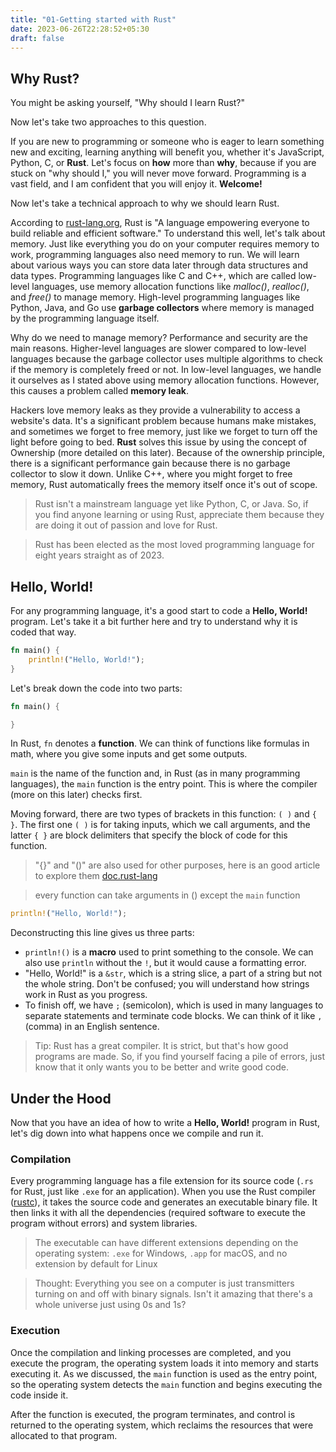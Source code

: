 ```yaml
---
title: "01-Getting started with Rust"
date: 2023-06-26T22:28:52+05:30
draft: false
---
```


## Why Rust?

You might be asking yourself, "Why should I learn Rust?"

Now let's take two approaches to this question.

If you are new to programming or someone who is eager to learn something new and exciting, learning anything will benefit you, whether it's JavaScript, Python, C, or **Rust**. Let's focus on **how** more than **why**, because if you are stuck on "why should I," you will never move forward. Programming is a vast field, and I am confident that you will enjoy it. **Welcome!**

Now let's take a technical approach to why we should learn Rust. 

According to [rust-lang.org](https://www.rust-lang.org/), Rust is "A language empowering everyone to build reliable and efficient software." To understand this well, let's talk about memory. Just like everything you do on your computer requires memory to work, programming languages also need memory to run. We will learn about various ways you can store data later through data structures and data types. Programming languages like C and C++, which are called low-level languages, use memory allocation functions like *malloc()*, *realloc()*, and *free()* to manage memory. High-level programming languages like Python, Java, and Go use **garbage collectors** where memory is managed by the programming language itself.

Why do we need to manage memory? Performance and security are the main reasons. Higher-level languages are slower compared to low-level languages because the garbage collector uses multiple algorithms to check if the memory is completely freed or not. In low-level languages, we handle it ourselves as I stated above using memory allocation functions. However, this causes a problem called **memory leak**.

Hackers love memory leaks as they provide a vulnerability to access a website's data. It's a significant problem because humans make mistakes, and sometimes we forget to free memory, just like we forget to turn off the light before going to bed. **Rust** solves this issue by using the concept of Ownership (more detailed on this later). Because of the ownership principle, there is a significant performance gain because there is no garbage collector to slow it down. Unlike C++, where you might forget to free memory, Rust automatically frees the memory itself once it's out of scope.

> Rust isn't a mainstream language yet like Python, C, or Java. So, if you find anyone learning or using Rust, appreciate them because they are doing it out of passion and love for Rust.

> Rust has been elected as the most loved programming language for eight years straight as of 2023.



## Hello, World!

For any programming language, it's a good start to code a **Hello, World!** program. Let's take it a bit further here and try to understand why it is coded that way.

```rust
fn main() {
    println!("Hello, World!");
}
```

Let's break down the code into two parts:

```rust
fn main() {

}
```

In Rust, `fn` denotes a **function**. We can think of functions like formulas in math, where you give some inputs and get some outputs.

`main` is the name of the function and, in Rust (as in many programming languages), the `main` function is the entry point. This is where the compiler (more on this later) checks first.

Moving forward, there are two types of brackets in this function: `( )` and `{ }`. The first one `( )` is for taking inputs, which we call arguments, and the latter `{ }` are block delimiters that specify the block of code for this function.

> "{}" and "()" are also used for other purposes, here is an good article to explore them [doc.rust-lang]("https://doc.rust-lang.org/book/appendix-02-operators.html")

>every function can take arguments in () except the `main` function

```rust
println!("Hello, World!");
```

Deconstructing this line gives us three parts:

- `println!()` is a **macro** used to print something to the console. We can also use `println` without the `!`, but it would cause a formatting error.
- "Hello, World!" is a `&str`, which is a string slice, a part of a string but not the whole string. Don't be confused; you will understand how strings work in Rust as you progress.
- To finish off, we have `;` (semicolon), which is used in many languages to separate statements and terminate code blocks. We can think of it like `,` (comma) in an English sentence.

> Tip: Rust has a great compiler. It is strict, but that's how good programs are made. So, if you find yourself facing a pile of errors, just know that it only wants you to be better and write good code.

## Under the Hood

Now that you have an idea of how to write a **Hello, World!** program in Rust, let's dig down into what happens once we compile and run it.

### Compilation

Every programming language has a file extension for its source code (`.rs` for Rust, just like `.exe` for an application). When you use the Rust compiler ([rustc](https://www.rust-lang.org/tools/install)), it takes the source code and generates an executable binary file. It then links it with all the dependencies (required software to execute the program without errors) and system libraries.

> The executable can have different extensions depending on the operating system: `.exe` for Windows, `.app` for macOS, and no extension by default for Linux

> Thought: Everything you see on a computer is just transmitters turning on and off with binary signals. Isn't it amazing that there's a whole universe just using 0s and 1s?

### Execution

Once the compilation and linking processes are completed, and you execute the program, the operating system loads it into memory and starts executing it. As we discussed, the `main` function is used as the entry point, so the operating system detects the `main` function and begins executing the code inside it.

After the function is executed, the program terminates, and control is returned to the operating system, which reclaims the resources that were allocated to that program.
